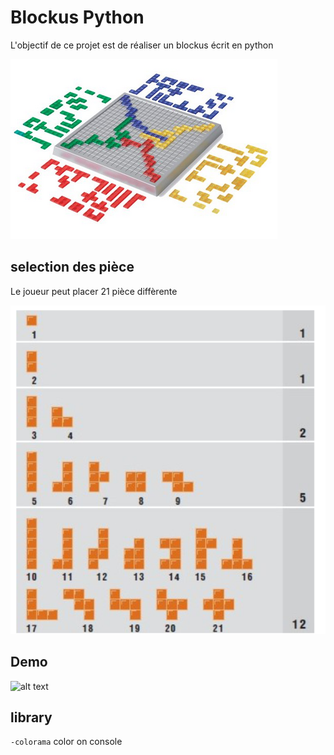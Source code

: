 # Blockus Python

L'objectif de ce projet est de réaliser un blockus écrit en python 

![alt text](https://github.com/ChocoScaff/blockus_python/blob/master/img/1621964826.png)


## selection des pièce 

Le joueur peut placer 21 pièce diffèrente

![alt text](https://github.com/ChocoScaff/blockus_python/blob/master/img/blockus.png)

## Demo

![alt text](https://github.com/ChocoScaff/blockus_python/blob/master/img/morpion.GIF)

## library

`-colorama` color on console 

